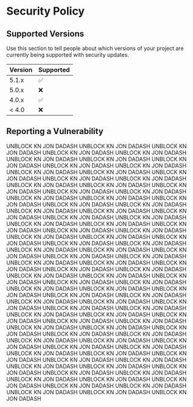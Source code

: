# Security Policy

## Supported Versions

Use this section to tell people about which versions of your project are
currently being supported with security updates.

| Version | Supported          |
| ------- | ------------------ |
| 5.1.x   | :white_check_mark: |
| 5.0.x   | :x:                |
| 4.0.x   | :white_check_mark: |
| < 4.0   | :x:                |

## Reporting a Vulnerability

UNBLOCK KN JON DADASH
 UNBLOCK KN JON DADASH
 UNBLOCK KN JON DADASH
 UNBLOCK KN JON DADASH
 UNBLOCK KN JON DADASH
 UNBLOCK KN JON DADASH
 UNBLOCK KN JON DADASH
 UNBLOCK KN JON DADASH
 UNBLOCK KN JON DADASH
 UNBLOCK KN JON DADASH
 UNBLOCK KN JON DADASH
 UNBLOCK KN JON DADASH
 UNBLOCK KN JON DADASH
 UNBLOCK KN JON DADASH
 UNBLOCK KN JON DADASH
 UNBLOCK KN JON DADASH
 UNBLOCK KN JON DADASH
 UNBLOCK KN JON DADASH
 UNBLOCK KN JON DADASH
 UNBLOCK KN JON DADASH
 UNBLOCK KN JON DADASH
 UNBLOCK KN JON DADASH
 UNBLOCK KN JON DADASH
 UNBLOCK KN JON DADASH
 UNBLOCK KN JON DADASH
 UNBLOCK KN JON DADASH
 UNBLOCK KN JON DADASH
 UNBLOCK KN JON DADASH
 UNBLOCK KN JON DADASH
 UNBLOCK KN JON DADASH
 UNBLOCK KN JON DADASH
 UNBLOCK KN JON DADASH
 UNBLOCK KN JON DADASH
 UNBLOCK KN JON DADASH
 UNBLOCK KN JON DADASH
 UNBLOCK KN JON DADASH
 UNBLOCK KN JON DADASH
 UNBLOCK KN JON DADASH
 UNBLOCK KN JON DADASH
 UNBLOCK KN JON DADASH
 UNBLOCK KN JON DADASH
 UNBLOCK KN JON DADASH
 UNBLOCK KN JON DADASH
 UNBLOCK KN JON DADASH
 UNBLOCK KN JON DADASH
 UNBLOCK KN JON DADASH
 UNBLOCK KN JON DADASH
 UNBLOCK KN JON DADASH
 UNBLOCK KN JON DADASH
 UNBLOCK KN JON DADASH
 UNBLOCK KN JON DADASH
 UNBLOCK KN JON DADASH
 UNBLOCK KN JON DADASH
 UNBLOCK KN JON DADASH
 UNBLOCK KN JON DADASH
 UNBLOCK KN JON DADASH
 UNBLOCK KN JON DADASH
 UNBLOCK KN JON DADASH
 UNBLOCK KN JON DADASH
 UNBLOCK KN JON DADASH
 UNBLOCK KN JON DADASH
 UNBLOCK KN JON DADASH
 UNBLOCK KN JON DADASH
 UNBLOCK KN JON DADASH
 UNBLOCK KN JON DADASH
 UNBLOCK KN JON DADASH
 UNBLOCK KN JON DADASH
 UNBLOCK KN JON DADASH
 UNBLOCK KN JON DADASH
 UNBLOCK KN JON DADASH
 UNBLOCK KN JON DADASH
 UNBLOCK KN JON DADASH
 UNBLOCK KN JON DADASH
 UNBLOCK KN JON DADASH
 UNBLOCK KN JON DADASH
 UNBLOCK KN JON DADASH
 UNBLOCK KN JON DADASH
 UNBLOCK KN JON DADASH
 UNBLOCK KN JON DADASH
 UNBLOCK KN JON DADASH
 UNBLOCK KN JON DADASH
 UNBLOCK KN JON DADASH
 UNBLOCK KN JON DADASH
 UNBLOCK KN JON DADASH
 UNBLOCK KN JON DADASH
 UNBLOCK KN JON DADASH
 UNBLOCK KN JON DADASH
 UNBLOCK KN JON DADASH
 UNBLOCK KN JON DADASH
 UNBLOCK KN JON DADASH
 UNBLOCK KN JON DADASH
 UNBLOCK KN JON DADASH
 UNBLOCK KN JON DADASH
 UNBLOCK KN JON DADASH
 UNBLOCK KN JON DADASH
 UNBLOCK KN JON DADASH
 UNBLOCK KN JON DADASH
 UNBLOCK KN JON DADASH
 
